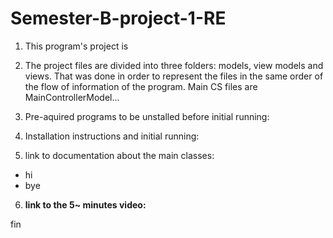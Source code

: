 # Semester-B-project-1-RE

1. This program's project is 

2. The project files are divided into three folders: models, view models and views. That was done in order to represent the files in the same order of the flow of information of the program. Main CS files are MainControllerModel... 
   
3. Pre-aquired programs to be unstalled before initial running: 

4. Installation instructions and initial running: 

5. link to documentation about the main classes: <add links here>
* hi
* bye

6. **link to the 5~ minutes video:**
<add link here>

fin
